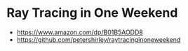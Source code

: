 # Ray Tracing in One Weekend

- https://www.amazon.com/dp/B01B5AODD8
- https://github.com/petershirley/raytracinginoneweekend
